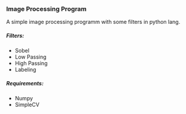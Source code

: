 ### Image Processing Program

A simple image processing programm with some filters in python lang.

##### Filters:

* Sobel
* Low Passing
* High Passing
* Labeling

##### Requirements:

* Numpy
* SimpleCV

